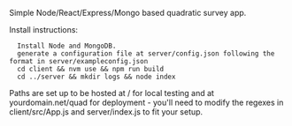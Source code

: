 Simple Node/React/Express/Mongo based quadratic survey app.

Install instructions:
```
  Install Node and MongoDB.
  generate a configuration file at server/config.json following the format in server/exampleconfig.json
  cd client && nvm use && npm run build
  cd ../server && mkdir logs && node index
  ```

Paths are set up to be hosted at / for local testing and at yourdomain.net/quad for deployment - you'll need to modify the regexes in client/src/App.js and server/index.js to fit your setup.
